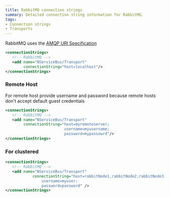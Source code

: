```yaml
---
title: RabbitMQ connection strings
summary: Detailed connection string information for RabbitMQ.
tags:
- Connection strings
- Transports
---
```


RabbitMQ uses the [AMQP URI Specification](https://www.rabbitmq.com/uri-spec.html)

```xml
<connectionStrings>
   <!-- RabbitMQ -->
   <add name="NServiceBus/Transport"
        connectionString="host=localhost"/>
</connectionStrings>
```

### Remote Host

For remote host provide username and password because remote hosts don't accept default guest credentials

```xml
<connectionStrings>
   <!-- RabbitMQ -->
   <add name="NServiceBus/Transport"
        connectionString="host=myremoteserver;
                          username=myusername;
                          password=mypassowrd"/>
</connectionStrings>
```

### For clustered 

```xml
<connectionStrings>
   <!-- RabbitMQ -->
   <add name="NServiceBus/Transport" 
			connectionString="host=rabbitNode1,rabbitNode2,rabbitNode3;
				username=myuser;
				password=password" />
</connectionStrings>
```
